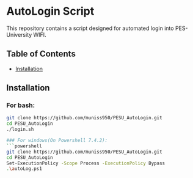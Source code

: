 # AutoLogin Script

This repository contains a script designed for automated login into PES-University WIFI.

## Table of Contents
- [Installation](#installation)

## Installation

### For bash:
   ```bash
   git clone https://github.com/muniss950/PESU_AutoLogin.git
   cd PESU_AutoLogin
   ./login.sh

### For windows(On Powershell 7.4.2):
   ```powershell
   git clone https://github.com/muniss950/PESU_AutoLogin.git
   cd PESU_AutoLogin
   Set-ExecutionPolicy -Scope Process -ExecutionPolicy Bypass
   .\autoLog.ps1
